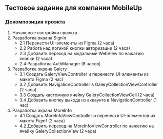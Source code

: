## Тестовое задание для компании MobileUp
### Декомпозиция проэкта
  1. Начальные настройки проэкта
  2. Разработка экрана SignIn
      - 2.1 Перенести UI-элементы из Figma (2 часа)
      - 2.2 Работа над логикой кнопки авторизации (2 часа)
      - 2.3 Добавить переход на модальный WebView по нажатию кнопки (2 часа)
      - 2.4 Разработка AuthManager (8 часов)
  3. Разработка экрана Galery
      - 3.1 Создать GaleryViewController и перенести UI-элементы из макета Figmа (2 час)
      - 3.2 Добавить NavigationController в GaleryCollectionViewController (2 часа)
      - 3.3 Создать кастомную ячейку GaleryCollectionViewCell (2 часа)
      - 3.4 Добавить кнопку выхода из аккаунта в NavigationController (1 час)
  4. Разработка экрана MoreInfo 
      - 4.1 Создать MoreInfoViewController и перенести UI-элементов из макета Figmf (2 часа)
      - 4.2 Добавить переход на MoreInfoViewController по нажатию на ячейку GaleryCollectionView (2 часа)

